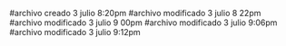 
#archivo creado 3 julio 8:20pm
#archivo modificado 3 julio 8 22pm
#archivo modificado 3 julio 9 00pm
#archivo modificado 3 julio 9:06pm
#archivo modificado 3 julio 9:12pm
